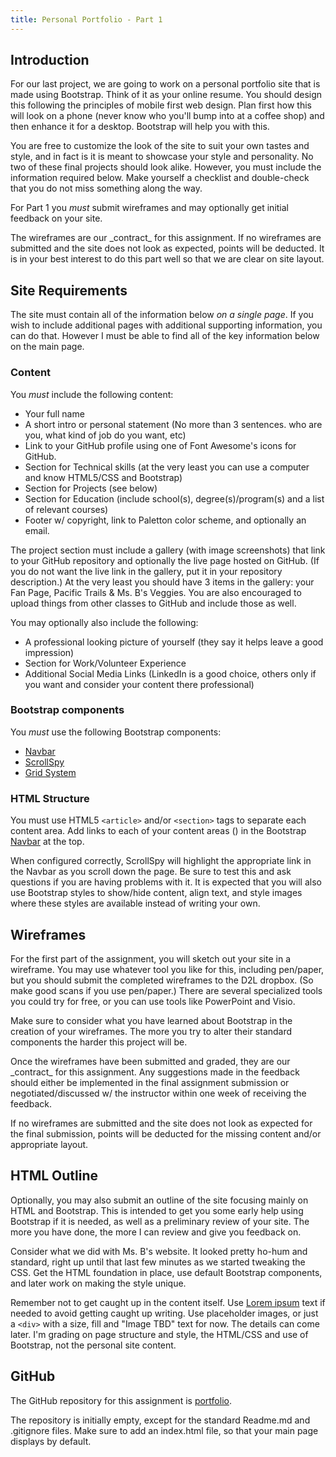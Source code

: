 ```yaml
---
title: Personal Portfolio - Part 1
---
```


## Introduction
For our last project, we are going to work on a personal portfolio site that is made using Bootstrap.  Think of it as your online resume. You should design this following the principles of mobile first web design. Plan first how this will look on a phone (never know who you'll bump into at a coffee shop) and then enhance it for a desktop. Bootstrap will help you with this.

You are free to customize the look of the site to suit your own tastes and style, and in fact is it is meant to showcase your style and personality. No two of these final projects should look alike. However, you must include the information required below. Make yourself a checklist and double-check that you do not miss something along the way.

For Part 1 you _must_ submit wireframes and may optionally get initial feedback on your site.

<div class="alert-danger">  
The wireframes are our _contract_ for this assignment. If no wireframes are submitted and the site does not look as expected, points will be deducted. It is in your best interest to do this part well so that we are clear on site layout.
</div>

## Site Requirements
The site must contain all of the information below _on a *single* page_.  If you wish to include additional pages with additional supporting information, you can do that. However I must be able to find all of the key information below on the main page.

### Content
You _must_ include the following content:

- Your full name
- A short intro or personal statement (No more than 3 sentences. who are you, what kind of job do you want, etc)
- Link to your GitHub profile using one of Font Awesome's icons for GitHub.
- Section for Technical skills (at the very least you can use a computer and know HTML5/CSS and Bootstrap)
- Section for Projects (see below)
- Section for Education (include school(s), degree(s)/program(s) and a list of relevant courses)
- Footer w/ copyright, link to Paletton color scheme, and optionally an email.

The project section must include a gallery (with image screenshots) that link to your GitHub repository and optionally the live page hosted on GitHub. (If you do not want the live link in the gallery, put it in your repository description.)  At the very least you should have 3 items in the gallery: your Fan Page, Pacific Trails & Ms. B's Veggies. You are also encouraged to upload things from other classes to GitHub and include those as well.

You may optionally also include the following:

- A professional looking picture of yourself (they say it helps leave a good impression)
- Section for Work/Volunteer Experience
- Additional Social Media Links (LinkedIn is a good choice, others only if you want and consider your content there professional)

### Bootstrap components
You _must_ use the following Bootstrap components:

- [Navbar](http://getbootstrap.com/components/#navbar)
- [ScrollSpy](http://getbootstrap.com/javascript/#scrollspy)
- [Grid System](http://getbootstrap.com/css/#grid)

### HTML Structure
You must use HTML5 `<article>` and/or `<section>` tags to separate each content area. Add links to each of your content areas () in the Bootstrap [Navbar](http://getbootstrap.com/components/#navbar) at the top.

When configured correctly, ScrollSpy will highlight the appropriate link in the Navbar as you scroll down the page. Be sure to test this and ask questions if you are having problems with it. It is expected that you will also use Bootstrap styles to show/hide content, align text, and style images where these styles are available instead of writing your own.


## Wireframes
For the first part of the assignment, you will sketch out your site in a wireframe.  You may use whatever tool you like for this, including pen/paper, but you should submit the completed wireframes to the D2L dropbox.  (So make good scans if you use pen/paper.)  There are several specialized tools you could try for free, or you can use tools like PowerPoint and Visio.

Make sure to consider what you have learned about Bootstrap in the creation of your wireframes. The more you try to alter their standard components the harder this project will be.  

<div class="alert-danger">  
Once the wireframes have been submitted and graded, they are our _contract_ for this assignment. Any suggestions made in the feedback should either be implemented in the final assignment submission or negotiated/discussed w/ the instructor within one week of receiving the feedback.
</div>

If no wireframes are submitted and the site does not look as expected for the final submission, points will be deducted for the missing content and/or appropriate layout.

## HTML Outline
Optionally, you may also submit an outline of the site focusing mainly on HTML and Bootstrap. This is intended to get you some early help using Bootstrap if it is needed, as well as a preliminary review of your site.  The more you have done, the more I can review and give you feedback on.

Consider what we did with Ms. B's website.  It looked pretty ho-hum and standard, right up until that last few minutes as we started tweaking the CSS.  Get the HTML foundation in place, use default Bootstrap components, and later work on making the style unique.

Remember not to get caught up in the content itself.  Use [Lorem ipsum](http://www.lipsum.com/) text if needed to avoid getting caught up writing. Use placeholder images, or just a `<div>` with a size, fill and "Image TBD" text for now.  The details can come later. I'm grading on page structure and style, the HTML/CSS and use of Bootstrap, not the personal site content.  

## GitHub
The GitHub repository for this assignment is [portfolio](https://github.com/htc-ccis1301/portfolio).

The repository is initially empty, except for the standard Readme.md and .gitignore files.  Make sure to add an index.html file, so that your main page displays by default.
